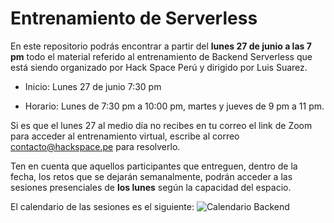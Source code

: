 # Entrenamiento de Serverless

En este repositorio podrás encontrar a partir del **lunes 27 de junio a las 7 pm** todo el material referido al entrenamiento de Backend Serverless que está siendo organizado por Hack Space Perú y dirigido por Luis Suarez.

- Inicio: Lunes 27 de junio 7:30 pm

- Horario: Lunes de 7:30 pm a 10:00 pm, martes y jueves de 9 pm a 11 pm.

Si es que el lunes 27 al medio día no recibes en tu correo el link de Zoom para acceder al entrenamiento virtual, escribe al correo contacto@hackspace.pe para resolverlo.

Ten en cuenta que aquellos participantes que entreguen, dentro de la fecha, los retos que se dejarán semanalmente, podrán acceder a las sesiones presenciales de **los lunes** según la capacidad del espacio.

El calendario de las sesiones es el siguiente:
![Calendario Backend](hackspaceperu.github.io/Serverless-Training/img/Calendario-Backend.png)